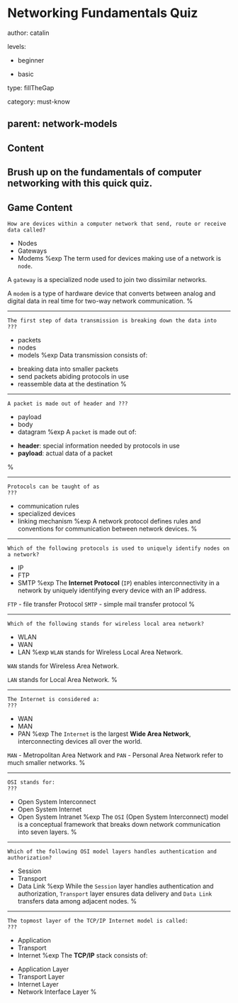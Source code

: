 # Networking Fundamentals Quiz
author: catalin

levels:

  - beginner

  - basic

type: fillTheGap

category: must-know

parent: network-models
---
## Content

Brush up on the fundamentals of computer networking with this quick quiz.
---
## Game Content

```
How are devices within a computer network that send, route or receive data called?
```
* Nodes
* Gateways
* Modems
%exp
The term used for devices making use of a network is `node`.

A `gateway` is a specialized node used to join two dissimilar networks.

A `modem` is a type of hardware device that converts between analog and digital data in real time for two-way network communication. 
%

---
```
The first step of data transmission is breaking down the data into
???
```
* packets
* nodes
* models
%exp
Data transmission consists of:
- breaking data into smaller packets
- send packets abiding protocols in use
- reassemble data at the destination
%

---
```
A packet is made out of header and ???
```
* payload
* body
* datagram
%exp
A `packet` is made out of:
- **header**: special information needed by protocols in use
- **payload**: actual data of a packet

%

---
```
Protocols can be taught of as
???
```
* communication rules
* specialized devices
* linking mechanism
%exp
A network protocol defines rules and conventions for communication between network devices.
%

---
```
Which of the following protocols is used to uniquely identify nodes on a network?
```
* IP
* FTP
* SMTP
%exp
The **Internet Protocol** (`IP`) enables interconnectivity in a network by uniquely identifying every device with an IP address.

`FTP` - file transfer Protocol
`SMTP` - simple mail transfer protocol
%

---
```
Which of the following stands for wireless local area network?
```
* WLAN
* WAN
* LAN
%exp
`WLAN` stands for Wireless Local Area Network.

`WAN` stands for Wireless Area Network.

`LAN` stands for Local Area Network.
%

---
```
The Internet is considered a:
???
```
* WAN
* MAN
* PAN
%exp
The `Internet` is the largest **Wide Area Network**, interconnecting devices all over the world.

`MAN` - Metropolitan Area Network and `PAN` - Personal Area Network refer to much smaller networks.
%

---
```
OSI stands for:
???
```
* Open System Interconnect
* Open System Internet
* Open System Intranet
%exp
The `OSI` (Open System Interconnect) model is a conceptual framework that breaks down network communication into seven layers.
%
---
```
Which of the following OSI model layers handles authentication and authorization?
```
* Session
* Transport
* Data Link
%exp
While the `Session` layer handles authentication and authorization, `Transport` layer ensures data delivery and `Data Link` transfers data among adjacent nodes.
%

---
```
The topmost layer of the TCP/IP Internet model is called:
???
```
* Application
* Transport
* Internet
%exp
The **TCP/IP** stack consists of:
- Application Layer
- Transport Layer
- Internet Layer
- Network Interface Layer
%

